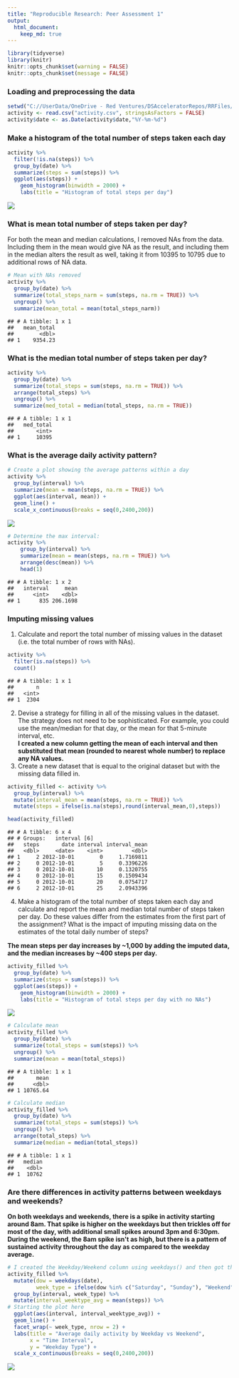 ```yaml
---
title: "Reproducible Research: Peer Assessment 1"
output: 
  html_document:
    keep_md: true
---
```


```r
library(tidyverse)
library(knitr)
knitr::opts_chunk$set(warning = FALSE)
knitr::opts_chunk$set(message = FALSE)
```

### Loading and preprocessing the data


```r
setwd("C://UserData/OneDrive - Red Ventures/DSAcceleratorRepos/RRFiles/RepData_PeerAssessment1/activity")
activity <- read.csv("activity.csv", stringsAsFactors = FALSE)
activity$date <- as.Date(activity$date,"%Y-%m-%d")
```

### Make a histogram of the total number of steps taken each day

```r
activity %>%
  filter(!is.na(steps)) %>%
  group_by(date) %>%
  summarize(steps = sum(steps)) %>% 
  ggplot(aes(steps)) +
    geom_histogram(binwidth = 2000) + 
    labs(title = "Histogram of total steps per day")
```

![](PA1_template_files/figure-html/total_histogram-1.png)<!-- -->
  

### What is mean total number of steps taken per day?  
For both the mean and median calculations, I removed NAs from the data. Including them in the mean would give NA as the result, and including them in the median alters the result as well, taking it from 10395 to 10795 due to additional rows of NA data.  

```r
# Mean with NAs removed
activity %>%
  group_by(date) %>%
  summarize(total_steps_narm = sum(steps, na.rm = TRUE)) %>%
  ungroup() %>%
  summarize(mean_total = mean(total_steps_narm))
```

```
## # A tibble: 1 x 1
##   mean_total
##        <dbl>
## 1    9354.23
```


### What is the median total number of steps taken per day?

```r
activity %>%
  group_by(date) %>%
  summarize(total_steps = sum(steps, na.rm = TRUE)) %>%
  arrange(total_steps) %>%
  ungroup() %>%
  summarize(med_total = median(total_steps, na.rm = TRUE))
```

```
## # A tibble: 1 x 1
##   med_total
##       <int>
## 1     10395
```

### What is the average daily activity pattern?

```r
# Create a plot showing the average patterns within a day
activity %>%
  group_by(interval) %>%
  summarize(mean = mean(steps, na.rm = TRUE)) %>%
  ggplot(aes(interval, mean)) + 
  geom_line() +
  scale_x_continuous(breaks = seq(0,2400,200))
```

![](PA1_template_files/figure-html/daily_activity-1.png)<!-- -->

```r
# Determine the max interval: 
activity %>%
    group_by(interval) %>%
    summarize(mean = mean(steps, na.rm = TRUE)) %>%
    arrange(desc(mean)) %>%
    head(1)
```

```
## # A tibble: 1 x 2
##   interval     mean
##      <int>    <dbl>
## 1      835 206.1698
```


### Imputing missing values  
1. Calculate and report the total number of missing values in the dataset (i.e. the total number of rows with NAs).  

```r
activity %>%
  filter(is.na(steps)) %>%
  count()
```

```
## # A tibble: 1 x 1
##       n
##   <int>
## 1  2304
```

2. Devise a strategy for filling in all of the missing values in the dataset. The strategy does not need to be sophisticated. For example, you could use the mean/median for that day, or the mean for that 5-minute interval, etc.  
**I created a new column getting the mean of each interval and then substituted that mean (rounded to nearest whole number) to replace any NA values.**  
3. Create a new dataset that is equal to the original dataset but with the missing data filled in.  

```r
activity_filled <- activity %>%
  group_by(interval) %>%
  mutate(interval_mean = mean(steps, na.rm = TRUE)) %>%
  mutate(steps = ifelse(is.na(steps),round(interval_mean,0),steps))

head(activity_filled)
```

```
## # A tibble: 6 x 4
## # Groups:   interval [6]
##   steps       date interval interval_mean
##   <dbl>     <date>    <int>         <dbl>
## 1     2 2012-10-01        0     1.7169811
## 2     0 2012-10-01        5     0.3396226
## 3     0 2012-10-01       10     0.1320755
## 4     0 2012-10-01       15     0.1509434
## 5     0 2012-10-01       20     0.0754717
## 6     2 2012-10-01       25     2.0943396
```


4. Make a histogram of the total number of steps taken each day and calculate and report the mean and median total number of steps taken per day. Do these values differ from the estimates from the first part of the assignment? What is the impact of imputing missing data on the estimates of the total daily number of steps?  

**The mean steps per day increases by ~1,000 by adding the imputed data, and the median increases by ~400 steps per day.**   

```r
activity_filled %>%
  group_by(date) %>%
  summarize(steps = sum(steps)) %>% 
  ggplot(aes(steps)) +
    geom_histogram(binwidth = 2000) + 
    labs(title = "Histogram of total steps per day with no NAs")
```

![](PA1_template_files/figure-html/missing_values-1.png)<!-- -->

```r
# Calculate mean
activity_filled %>%
  group_by(date) %>%
  summarize(total_steps = sum(steps)) %>%
  ungroup() %>%
  summarize(mean = mean(total_steps))
```

```
## # A tibble: 1 x 1
##       mean
##      <dbl>
## 1 10765.64
```

```r
# Calculate median
activity_filled %>%
  group_by(date) %>%
  summarize(total_steps = sum(steps)) %>%
  ungroup() %>%
  arrange(total_steps) %>%
  summarize(median = median(total_steps))
```

```
## # A tibble: 1 x 1
##   median
##    <dbl>
## 1  10762
```



### Are there differences in activity patterns between weekdays and weekends?  

**On both weekdays and weekends, there is a spike in activity starting around 8am. That spike is higher on the weekdays but then trickles off for most of the day, with additional small spikes around 3pm and 6:30pm. During the weekend, the 8am spike isn't as high, but there is a pattern of sustained activity throughout the day as compared to the weekday average.**   


```r
# I created the Weekday/Weekend column using weekdays() and then got the average by week_type and interval to plot.
activity_filled %>% 
  mutate(dow = weekdays(date), 
         week_type = ifelse(dow %in% c("Saturday", "Sunday"), "Weekend", "Weekday")) %>%
  group_by(interval, week_type) %>%
  mutate(interval_weektype_avg = mean(steps)) %>%
# Starting the plot here
  ggplot(aes(interval, interval_weektype_avg)) +
  geom_line() +
  facet_wrap(~ week_type, nrow = 2) +
  labs(title = "Average daily activity by Weekday vs Weekend",
       x = "Time Interval",
       y = "Weekday Type") +
  scale_x_continuous(breaks = seq(0,2400,200))
```

![](PA1_template_files/figure-html/weekday_v_weekend-1.png)<!-- -->
